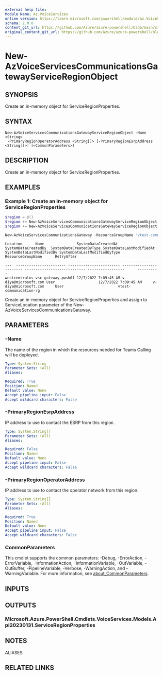 ```yaml
---
external help file: 
Module Name: Az.VoiceServices
online version: https://learn.microsoft.com/powershell/module/az.VoiceServices/new-AzVoiceServicesCommunicationsGatewayServiceRegionObject
schema: 2.0.0
content_git_url: https://github.com/Azure/azure-powershell/blob/main/src/VoiceServices/help/New-AzVoiceServicesCommunicationsGatewayServiceRegionObject.md
original_content_git_url: https://github.com/Azure/azure-powershell/blob/main/src/VoiceServices/help/New-AzVoiceServicesCommunicationsGatewayServiceRegionObject.md
---
```


# New-AzVoiceServicesCommunicationsGatewayServiceRegionObject

## SYNOPSIS
Create an in-memory object for ServiceRegionProperties.

## SYNTAX

```
New-AzVoiceServicesCommunicationsGatewayServiceRegionObject -Name <String>
 -PrimaryRegionOperatorAddress <String[]> [-PrimaryRegionEsrpAddress <String[]>] [<CommonParameters>]
```

## DESCRIPTION
Create an in-memory object for ServiceRegionProperties.

## EXAMPLES

### Example 1: Create an in-memory object for ServiceRegionProperties
```powershell
$region = @()
$region += New-AzVoiceServicesCommunicationsGatewayServiceRegionObject -Name useast -PrimaryRegionOperatorAddress '198.51.100.1'
$region += New-AzVoiceServicesCommunicationsGatewayServiceRegionObject -Name useast2 -PrimaryRegionOperatorAddress '198.51.100.2'

New-AzVoiceServicesCommunicationsGateway -ResourceGroupName 'vtest-communication-rg' -Name vsc-gateway-pwsh01 -Location 'westcentralus' -Codec 'PCMA' -E911Type 'Standard' -Platform 'OperatorConnect' -ServiceLocation $region
```

```output
Location      Name               SystemDataCreatedAt  SystemDataCreatedBy  SystemDataCreatedByType SystemDataLastModifiedAt SystemDataLastModifiedBy SystemDataLastModifiedByType ResourceGroupName      RetryAfter
--------      ----               -------------------  -------------------  ----------------------- ------------------------ ------------------------ ---------------------------- -----------------      ----------
westcentralus vsc-gateway-pwsh01 12/7/2022 7:09:45 AM v-diya@microsoft.com User                    12/7/2022 7:09:45 AM     v-diya@microsoft.com     User                         vtest-communication-rg 
```

Create an in-memory object for ServiceRegionProperties and assign to ServiceLocation parameter of the New-AzVoiceServicesCommunicationsGateway.

## PARAMETERS

### -Name
The name of the region in which the resources needed for Teams Calling will be deployed.

```yaml
Type: System.String
Parameter Sets: (All)
Aliases:

Required: True
Position: Named
Default value: None
Accept pipeline input: False
Accept wildcard characters: False
```

### -PrimaryRegionEsrpAddress
IP address to use to contact the ESRP from this region.

```yaml
Type: System.String[]
Parameter Sets: (All)
Aliases:

Required: False
Position: Named
Default value: None
Accept pipeline input: False
Accept wildcard characters: False
```

### -PrimaryRegionOperatorAddress
IP address to use to contact the operator network from this region.

```yaml
Type: System.String[]
Parameter Sets: (All)
Aliases:

Required: True
Position: Named
Default value: None
Accept pipeline input: False
Accept wildcard characters: False
```

### CommonParameters
This cmdlet supports the common parameters: -Debug, -ErrorAction, -ErrorVariable, -InformationAction, -InformationVariable, -OutVariable, -OutBuffer, -PipelineVariable, -Verbose, -WarningAction, and -WarningVariable. For more information, see [about_CommonParameters](http://go.microsoft.com/fwlink/?LinkID=113216).

## INPUTS

## OUTPUTS

### Microsoft.Azure.PowerShell.Cmdlets.VoiceServices.Models.Api20230131.ServiceRegionProperties

## NOTES

ALIASES

## RELATED LINKS

